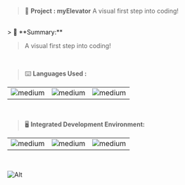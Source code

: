 > 🚧 **Project : myElevator**
> A visual first step into coding!

<br>
> 📝 **Summary:**

>  A visual first step into coding!

<br>

> ⌨️ **Languages Used :**

<table>
  <tr>
    <td><img alt="medium" src="https://img.shields.io/badge/Shell_Script-121011?style=for-the-badge&logo=gnu-bash&logoColor=white"></td>
    <td><img alt="medium" src="https://img.shields.io/badge/Python-3776AB?style=for-the-badge&logo=python&logoColor=white"></td>
    <td><img alt="medium" src="https://img.shields.io/badge/MySQL-00000F?style=for-the-badge&logo=mysql&logoColor=white"></td>
  </tr>
</table>

<br>

> 🖥️ **Integrated Development Environment:**

<table>
  <tr>
<td><img alt="medium" src="https://img.shields.io/badge/Kali_Linux-557C94?style=for-the-badge&logo=kali-linux&logoColor=white"></td>
<td><img alt="medium" src="https://img.shields.io/badge/GNU%20Bash-4EAA25?style=for-the-badge&logo=GNU%20Bash&logoColor=white"></td>
<td><img alt="medium" src="https://img.shields.io/badge/Emacs-%237F5AB6.svg?&style=for-the-badge&logo=gnu-emacs&logoColor=white"></td>
  </tr>
</table>

<br>

![Alt](https://repobeats.axiom.co/api/embed/91ac37b53e43b84fc8bee59df74f32cb4c53c465.svg "Repobeats analytics image")

<br>
